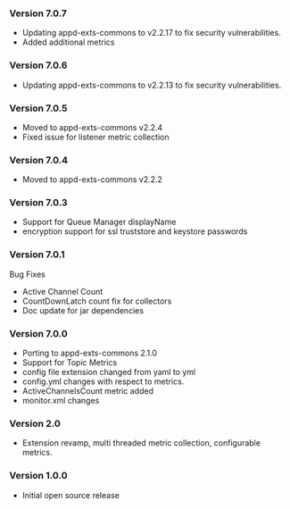 
### Version 7.0.7
* Updating appd-exts-commons to v2.2.17 to fix security vulnerabilities.
* Added additional metrics

### Version 7.0.6
* Updating appd-exts-commons to v2.2.13 to fix security vulnerabilities.

### Version 7.0.5
* Moved to appd-exts-commons v2.2.4
* Fixed issue for listener metric collection

### Version 7.0.4
* Moved to appd-exts-commons v2.2.2

### Version 7.0.3
* Support for Queue Manager displayName
* encryption support for ssl truststore and keystore passwords

### Version 7.0.1
Bug Fixes
* Active Channel Count
* CountDownLatch count fix for collectors
* Doc update for jar dependencies

### Version 7.0.0
* Porting to appd-exts-commons 2.1.0
* Support for Topic Metrics
* config file extension changed from yaml to yml
* config.yml changes with respect to metrics.
* ActiveChannelsCount metric added
* monitor.xml changes

### Version 2.0
* Extension revamp, multi threaded metric collection, configurable metrics.

### Version 1.0.0
* Initial open source release
